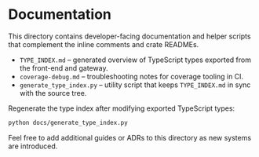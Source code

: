 # Documentation

This directory contains developer-facing documentation and helper scripts that complement the inline comments and crate READMEs.

* `TYPE_INDEX.md` – generated overview of TypeScript types exported from the front-end and gateway.
* `coverage-debug.md` – troubleshooting notes for coverage tooling in CI.
* `generate_type_index.py` – utility script that keeps `TYPE_INDEX.md` in sync with the source tree.

Regenerate the type index after modifying exported TypeScript types:

```bash
python docs/generate_type_index.py
```

Feel free to add additional guides or ADRs to this directory as new systems are introduced.
